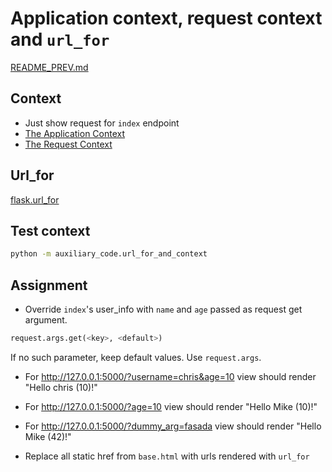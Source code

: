 # Application context, request context and `url_for`

[README_PREV.md](./README_PREV.md)

## Context
* Just show request for `index` endpoint
* [The Application Context][]
* [The Request Context][]

## Url_for
[flask.url_for]


## Test context
```bash
python -m auxiliary_code.url_for_and_context
```

## Assignment
* Override `index`'s user_info with `name` and `age` passed as request get argument.
```python
request.args.get(<key>, <default>)
```
If no such parameter, keep default values.
Use `request.args`.
  * For http://127.0.0.1:5000/?username=chris&age=10 view should render "Hello chris (10)!"
  * For http://127.0.0.1:5000/?age=10 view should render "Hello Mike (10)!"
  * For http://127.0.0.1:5000/?dummy_arg=fasada view should render "Hello Mike (42)!"
  
* Replace all static href from `base.html` with urls rendered with `url_for`

[The Application Context]: https://flask.palletsprojects.com/en/2.1.x/appcontext/
[The Request Context]: https://flask.palletsprojects.com/en/2.1.x/reqcontext/
[flask.url_for]: https://flask.palletsprojects.com/en/2.1.x/api/?highlight=url_for#flask.url_for